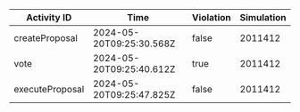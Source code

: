 | Activity ID | Time | Violation | Simulation |
| --- | --- | --- | --- |
| createProposal | 2024-05-20T09:25:30.568Z | false | 2011412 |
| vote | 2024-05-20T09:25:40.612Z | true | 2011412 |
| executeProposal | 2024-05-20T09:25:47.825Z | false | 2011412 |